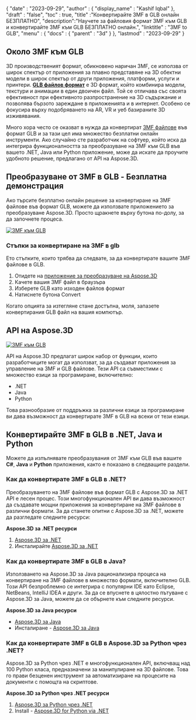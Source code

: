 {
  "date" : "2023-09-29",
  "author" : {
    "display_name" : "Kashif Iqbal"
},
  "draft" : "false",
  "toc" : true,
  "title" :"Конвертирайте 3MF в GLB онлайн БЕЗПЛАТНО",
  "description":"Научете за файловия формат 3MF към GLB и конвертирайте 3MF към GLB БЕЗПЛАТНО онлайн.",
  "linktitle" : "3MF to GLB",
  "menu" : {
    "docs" : {
      "parent" : "3d"
}
},
  "lastmod" : "2023-09-29"
}

## Около 3MF към GLB

3D производственият формат, обикновено наричан 3MF, се използва от широк спектър от приложения за плавно представяне на 3D обектни модели в широк спектър от други приложения, платформи, услуги и принтери. **[GLB файлов формат](/bg/3d/glb/)** е 3D формат, който комбинира модели, текстури и анимации в един двоичен файл. Той се отличава със своята ефективност при ефективното разпространение на 3D съдържание и позволява бързото зареждане в приложенията и в интернет. Особено се фокусира върху подобряването на AR, VR и уеб базираните 3D изживявания.

Много хора често се оказват в нужда да конвертират [3MF файлове](/bg/3d/3mf/) във формат GLB и за тази цел има множество безплатни онлайн инструменти. Ако случайно сте разработчик на софтуер, който иска да интегрира функционалността за преобразуване на 3MF към GLB във вашето .NET, Java или Python приложение, може да искате да проучите удобното решение, предлагано от API на Aspose.3D.

## Преобразуване от 3MF в GLB - Безплатна демонстрация

Ако търсите безплатно онлайн решение за конвертиране на 3MF файлове във формат GLB, можете да използвате приложението за преобразуване Aspose.3D. Просто щракнете върху бутона по-долу, за да започнете процеса.

[![3MF към GLB](../3mf-to-glb.png)](https://products.aspose.app/3d/conversion/)

### Стъпки за конвертиране на 3MF в glb

Ето стъпките, които трябва да следвате, за да конвертирате вашите 3MF файлове в GLB.

1. Отидете на [приложение за преобразуване на Aspose.3D](https://products.aspose.app/3d/conversion/)
1. Качете вашия 3MF файл в браузъра
1. Изберете GLB като изходен файлов формат
1. Натиснете бутона Convert

Когато опцията за изтегляне стане достъпна, моля, запазете конвертирания GLB файл на вашия компютър.

## API на Aspose.3D

[![3MF към GLB](../try-aspose-3d.png)](https://products.aspose.com/3d/)

API на Aspose.3D предлагат широк набор от функции, които разработчиците могат да използват, за да създават приложения за управление на 3MF и GLB файлове. Тези API са съвместими с множество езици за програмиране, включително:

* .NET
* Java
* Python

Това разнообразие от поддръжка за различни езици за програмиране ви дава възможност да конвертирате 3MF в GLB на всеки от тези езици.

## Конвертирайте 3MF в GLB в .NET, Java и Python

Можете да изпълнявате преобразувания от 3MF към GLB във вашите **C#**, **Java** и **Python** приложения, както е показано в следващите раздели.

### Как да конвертирате 3MF в GLB в .NET?

Преобразуването на 3MF файлове във формат GLB с Aspose.3D за .NET API е лесен процес. Този многофункционален API ви дава възможност да създавате мощни приложения за конвертиране на 3MF файлове в различни формати. За да станете опитни с Aspose.3D за .NET, можете да разгледате следните ресурси:

**Aspose.3D за .NET ресурси**

1. [Aspose.3D за .NET](https://products.aspose.com/3d/net/)
1. Инсталирайте [Aspose.3D за .NET](https://docs.aspose.com/3d/net/installation/)

### Как да конвертирате 3MF в GLB в Java?

Използването на Aspose.3D за Java рационализира процеса на конвертиране на 3MF файлове в множество формати, включително GLB. Този API безпроблемно се интегрира с популярни IDE като Eclipse, NetBeans, IntelliJ IDEA и други. За да се впуснете в цялостно пътуване с Aspose.3D за Java, можете да се обърнете към следните ресурси.

**Aspose.3D за Java ресурси**

* [Aspose.3D за Java](https://products.aspose.com/3d/java/)
* Инсталиране - [Aspose.3D за Java](https://docs.aspose.com/3d/java/installation/)

### Как да конвертирате 3MF в GLB в Aspose.3D за Python чрез .NET?

Aspose.3D за Python чрез .NET е многофункционален API, включващ над 100 Python класа, предназначени за манипулиране на 3D файлове. Това го прави безценен инструмент за автоматизиране на процесите на документи с помощта на скриптове.

**Aspose.3D за Python чрез .NET ресурси**

1. [Aspose.3D за Python чрез .NET](https://products.aspose.com/3d/python-net/)
1. Install - [Aspose.3D for Python via .NET](https://releases.aspose.com/3d/python-net/)
